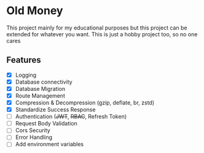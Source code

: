# Old Money

This project mainly for my educational purposes but this project can be extended for whatever you want. This is just a hobby project too, so no one cares

## Features
- [x] Logging
- [x] Database connectivity
- [x] Database Migration
- [x] Route Management
- [x] Compression & Decompression (gzip, deflate, br, zstd)
- [x] Standardize Success Response
- [ ] Authentication (~~JWT~~, ~~RBAC~~, Refresh Token)
- [ ] Request Body Validation
- [ ] Cors Security
- [ ] Error Handling
- [ ] Add environment variables
